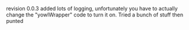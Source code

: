 

revision 0.0.3
added lots of logging, unfortunately you have to actually change the "yowlWrapper" code to turn it on. Tried a bunch of stuff then punted